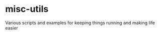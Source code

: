 misc-utils
==========

Various scripts and examples for keeping things running and making life easier